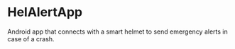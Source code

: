 # HelAlertApp
Android app that connects with a smart helmet to send emergency alerts in case of a crash.
